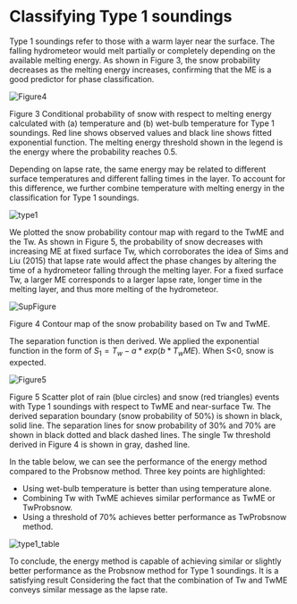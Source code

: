 # Classifying Type 1 soundings

Type 1 soundings refer to those with a warm layer near the surface. The falling hydrometeor would melt partially or completely depending on the available melting energy. As shown in Figure 3, the snow probability decreases as the melting energy increases, confirming that the ME is a good predictor for phase classification.

![Figure4](Figure4.png)

Figure 3 Conditional probability of snow with respect to melting energy calculated with (a) temperature and (b) wet-bulb temperature for Type 1 soundings. Red line shows observed values and black line shows fitted exponential function. The melting energy threshold shown in the legend is the energy where the probability reaches 0.5. 



Depending on lapse rate, the same energy may be related to different surface temperatures and different falling times in the layer. To account for this difference, we further combine temperature with melting energy in the classification for Type 1 soundings. 

![type1](type1.png)

We plotted the snow probability contour map with regard to the TwME and the Tw. As shown in Figure 5, the probability of snow decreases with increasing ME at fixed surface Tw, which corroborates the idea of Sims and Liu (2015) that lapse rate would affect the phase changes by altering the time of a hydrometeor falling through the melting layer. For a fixed surface Tw, a larger ME corresponds to a larger lapse rate, longer time in the melting layer, and thus more melting of the hydrometeor.

![SupFigure](SupFigure_type1fit.png)

Figure 4 Contour map of the snow probability based on Tw and TwME.



The separation function is then derived. We applied the exponential function in the form of $S_1=T_w-a*exp(b*T_wME)$. When S<0, snow is expected. 

![Figure5](/Figure5.png)

Figure 5 Scatter plot of rain (blue circles) and snow (red triangles) events with Type 1 soundings with respect to TwME and near-surface Tw. The derived separation boundary (snow probability of 50%) is shown in black, solid line. The separation lines for snow probability of 30% and 70% are shown in black dotted and black dashed lines. The single Tw threshold derived in Figure 4 is shown in gray, dashed line.



In the table below, we can see the performance of the energy method compared to the Probsnow method. Three key points are highlighted:

- Using wet-bulb temperature is better than using temperature alone.
- Combining Tw with TwME achieves similar performance as TwME or TwProbsnow.
- Using a threshold of 70% achieves better performance as TwProbsnow method.

![type1_table](type1_table.jpg)

To conclude, the energy method is capable of achieving similar or slightly better performance as the Probsnow method for Type 1 soundings. It is a satisfying result Considering the fact that the combination of Tw and TwME conveys similar message as the lapse rate. 